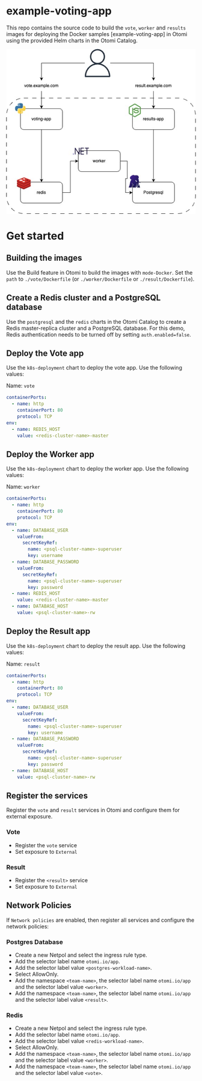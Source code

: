 # example-voting-app

This repo contains the source code to build the `vote`, `worker` and `results` images for deploying the Docker samples [example-voting-app] in Otomi using the provided Helm charts in the Otomi Catalog.

<img title="Voting App" alt="App diagram" src="Voting App.jpg">

# Get started

## Building the images

Use the Build feature in Otomi to build the images with `mode-Docker`. Set the `path` to `./vote/Dockerfile` (or `./worker/Dockerfile` or `./result/Dockerfile`).

## Create a Redis cluster and a PostgreSQL database

Use the `postgresql` and the `redis` charts in the Otomi Catalog to create a Redis master-replica cluster and a PostgreSQL database. For this demo, Redis authentication needs to be turned off by setting `auth.enabled=false`.

## Deploy the Vote app

Use the `k8s-deployment` chart to deploy the vote app. Use the following values:

Name: `vote`

```yaml
containerPorts:
  - name: http
    containerPort: 80
    protocol: TCP
env:
  - name: REDIS_HOST
    value: <redis-cluster-name>-master
```

## Deploy the Worker app

Use the `k8s-deployment` chart to deploy the worker app. Use the following values:

Name: `worker`

```yaml
containerPorts:
  - name: http
    containerPort: 80
    protocol: TCP
env:
  - name: DATABASE_USER
    valueFrom:
      secretKeyRef:
        name: <psql-cluster-name>-superuser
        key: username
  - name: DATABASE_PASSWORD
    valueFrom:
      secretKeyRef:
        name: <psql-cluster-name>-superuser
        key: password
  - name: REDIS_HOST
    value: <redis-cluster-name>-master
  - name: DATABASE_HOST
    value: <psql-cluster-name>-rw
```

## Deploy the Result app

Use the `k8s-deployment` chart to deploy the result app. Use the following values:

Name: `result`

```yaml
containerPorts:
  - name: http
    containerPort: 80
    protocol: TCP
env:
  - name: DATABASE_USER
    valueFrom:
      secretKeyRef:
        name: <psql-cluster-name>-superuser
        key: username
  - name: DATABASE_PASSWORD
    valueFrom:
      secretKeyRef:
        name: <psql-cluster-name>-superuser
        key: password
  - name: DATABASE_HOST
    value: <psql-cluster-name>-rw
```

## Register the services

Register the `vote` and `result` services in Otomi and configure them for external exposure. 

### Vote

- Register the `vote` service 
- Set exposure to `External`


### Result

- Register the `<result>` service 
- Set exposure to `External`

## Network Policies

If `Network policies` are enabled, then register all services and configure the network policies:

### Postgres Database
- Create a new Netpol and select the ingress rule type.
- Add the selector label name `otomi.io/app`.
- Add the selector label value `<postgres-workload-name>`.
- Select AllowOnly.
- Add the namespace `<team-name>`, the selector label name `otomi.io/app` and the selector label value `<worker>`.
- Add the namespace `<team-name>`, the selector label name `otomi.io/app` and the selector label value `<result>`.

### Redis
- Create a new Netpol and select the ingress rule type.
- Add the selector label name `otomi.io/app`.
- Add the selector label value `<redis-workload-name>`.
- Select AllowOnly.
- Add the namespace `<team-name>`, the selector label name `otomi.io/app` and the selector label value `<worker>`.
- Add the namespace `<team-name>`, the selector label name `otomi.io/app` and the selector label value `<vote>`.